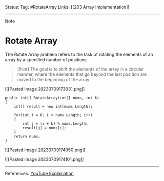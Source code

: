 Status: 
Tag: #RotateArray
Links: [[203 Array Implementation]]

---
> [!note] 
>  # Rotate Array

The Rotate Array problem refers to the task of rotating the elements of an array by a specified number of positions. 

> [!hint] 
>  The goal is to shift the elements of the array in a circular manner, where the elements that go beyond the last position are moved to the beginning of the array 

![[Pasted image 20230709173031.png]]

``` run-csharp
public int[] RotateArray(int[] nums, int k)
{
	int[] result = new int[nums.Length];

	for(int i = 0; i < nums.Length; i++)
	{
		int j = (i + k) % nums.Length;
		result[j] = nums[i];
	}
	return nums;
}
```

![[Pasted image 20230709174050.png]]

![[Pasted image 20230709174101.png]]

---
References: [YouTube Explaination](https://www.youtube.com/watch?v=ehFQ4FsHC9I&ab_channel=CleanCode)